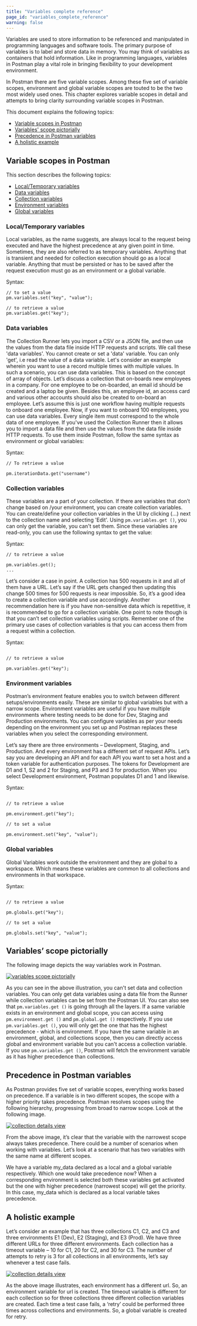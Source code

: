 ```yaml
---
title: "Variables complete reference"
page_id: "variables_complete_reference"
warning: false
---
```


Variables are used to store information to be referenced and manipulated in programming languages and software tools. The primary purpose of variables is to label and store data in memory. You may think of variables as containers that hold information. Like in programming languages, variables in Postman play a vital role in bringing flexibility to your development environment. 

In Postman there are five variable scopes. Among these five set of variable scopes, environment and global variable scopes are touted to be the two most widely used ones. This chapter explores variable scopes in detail and attempts to bring clarity surrounding variable scopes in Postman.

This document explains the following topics:

* [Variable scopes in Postman](#variable-scopes-in-postman)
* [Variables' scope pictorially](#variables'-scope-pictorially)
* [Precedence in Postman variables](#precedence-in-postman-variables)
* [A holistic example](#a-holistic-example)

## Variable scopes in Postman

This section describes the following topics:

* [Local/Temporary variables](#local/temporary-variables)
* [Data variables](#data-variables)
* [Collection variables](#collection-variables)
* [Environment variables](#environment-variables)
* [Global variables](#global-variables)

### Local/Temporary variables

Local variables, as the name suggests, are always local to the request being executed and have the highest precedence at any given point in time. Sometimes, they are also referred to as temporary variables. Anything that is transient and needed for collection execution should go as a local variable. Anything that must be persisted or has to be saved after the request execution must go as an environment or a global variable. 

Syntax:

```
// to set a value
pm.variables.set("key", "value");

// to retrieve a value
pm.variables.get("key");

```

### Data variables

The Collection Runner lets you import a CSV or a JSON file, and then use the values from the data file inside HTTP requests and scripts. We call these 'data variables'. You cannot create or set a 'data' variable. You can only 'get', i.e read the value of a data variable. Let's consider an example wherein you want to use a record multiple times with multiple values. In such a scenario, you can use data variables. This is based on the concept of array of objects. Let’s discuss a collection that on-boards new employees in a company. For one employee to be on-boarded, an email id should be created and a laptop be given. Besides this, an employee id, an access card and various other accounts should also be created to on-board an employee. Let’s assume this is just one workflow having multiple requests to onboard one employee. Now, if you want to onboard 100 employees, you can use data variables. Every single item  must correspond to the whole data of one employee. If you've used the Collection Runner then it allows you to import a data file and then use the values from the data file inside HTTP requests. To use them inside Postman, follow the same syntax as environment or global variables:

Syntax:

```
// To retrieve a value

pm.iterationData.get("username")

```

### Collection variables 

These variables are a part of your collection. If there are variables that don’t change based on /your environment, you can create collection variables. You can create/define your collection variables in the UI by clicking (...) next to the collection name and selecting 'Edit'. Using ```pm.variables.get ()```, you can only get the variable, you can't set them. Since these variables are read-only, you can use the following syntax to get the value:

Syntax:

```
// to retrieve a value

pm.variables.get();
...

```

Let’s consider a case in point. A collection has 500 requests in it and all of them have a URL. Let’s say if the URL gets changed then updating this change 500 times for 500 requests is near impossible. So, it’s a good idea to create a collection variable and use accordingly. Another recommendation here is if you have non-sensitive data which is repetitive, it is recommended to go for a collection variable. One point to note though is that you can’t set collection variables using scripts. Remember one of the primary use cases of collection variables is that you can access them from a request within a collection.  

Syntax:

```

// to retrieve a value

pm.variables.get("key");

```

### Environment variables

Postman’s environment feature enables you to switch between different setups/environments easily. These are similar to global variables but with a narrow scope. Environment variables are useful if you have multiple environments where testing needs to be done for Dev, Staging and Production environments. You can configure variables as per your needs depending on the environment you set up and Postman replaces these variables when you select the corresponding environment. 

Let’s say there are three environments – Development, Staging, and Production. And every environment has a different set of request APIs. Let’s say you are developing an API and for each API you want to set a host and a token variable for authentication purposes. The tokens for Development are D1 and 1, S2 and 2 for Staging, and P3 and 3 for production. When you select Development environment, Postman populates D1 and 1 and likewise.

Syntax:

```

// to retrieve a value

pm.environment.get("key");

// to set a value

pm.environment.set("key", "value");
```

### Global variables 

Global Variables work outside the environment and they are global to a workspace. Which means these variables are common to all collections and environments in that workspace.

Syntax:

```

// to retrieve a value

pm.globals.get("key");

// to set a value

pm.globals.set("key", "value");

```

## Variables’ scope pictorially

The following image depicts the way variables work in Postman. 

[![variables scope pictorially](https://s3.amazonaws.com/postman-static-getpostman-com/postman-docs/Variables-Chart.png)](https://s3.amazonaws.com/postman-static-getpostman-com/postman-docs/ariables-Chart.png)

As you can see in the above illustration, you can't set data and collection variables. You can only get data variables using a data file from the Runner while collection variables can be set from the Postman UI. You can also see that ```pm.variables.get ()``` is going through all the layers. If a same variable exists in an environment and global scope, you can access using ```pm.environment.get ()``` and ```pm.global.get ()``` respectively. If you use ```pm.variables.get ()```, you will only get the one that has the highest precedence - which is environment. If you have the same variable in an environment, global, and collections scope, then you can directly access global and environment variable but you can't access a collection variable. If you use ```pm.variables.get ()```, Postman will fetch the environment variable as it has higher precedence than collections.


## Precedence in Postman variables
As Postman provides five set of variable scopes, everything works based on precedence. If a variable is in two different scopes, the scope with a higher priority takes precedence. Postman resolves scopes using the following hierarchy, progressing from broad to narrow scope. Look at the following image. 

[![collection details view](https://s3.amazonaws.com/postman-static-getpostman-com/postman-docs/Variables-Pic.png)](https://s3.amazonaws.com/postman-static-getpostman-com/postman-docs/Variables-Pic.png)

From the above image, it’s clear that the variable with the narrowest scope always takes precedence. There could be a number of scenarios when working with variables. Let’s look at a scenario that has two variables with the same name at different scopes. 

We have a variable my_data declared as a local and a global variable respectively. Which one would take precedence now? When a corresponding environment is selected both these variables get activated but the one with higher precedence (narrowest scope) will get the priority. In this case, my_data which is declared as a local variable takes precedence. 

## A holistic example 
Let’s consider an example that has three collections C1, C2, and C3 and three environments E1 (Dev), E2 (Staging), and E3 (Prod). We have three different URLs for three different environments. Each collection has a timeout variable – 10 for C1, 20 for C2, and 30 for C3. The number of attempts to retry is 3 for all collections in all environments, let’s say whenever a test case fails.

[![collection details view](https://s3.amazonaws.com/postman-static-getpostman-com/postman-docs/Variables-Example1.png)](https://s3.amazonaws.com/postman-static-getpostman-com/postman-docs/Variables-Example1.png)

As the above image illustrates, each environment has a different url. So, an environment variable for url is created. The timeout variable is different for each collection so for three collections three different collection variables are created. Each time a test case fails, a ‘retry’ could be performed three times across collections and environments. So, a global variable is created for retry. 